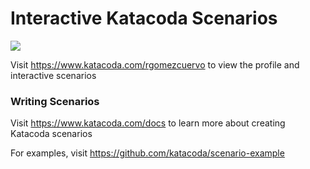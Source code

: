 # Interactive Katacoda Scenarios

[![](http://shields.katacoda.com/katacoda/rgomezcuervo/count.svg)](https://www.katacoda.com/rgomezcuervo "Get your profile on Katacoda.com")

Visit https://www.katacoda.com/rgomezcuervo to view the profile and interactive scenarios

### Writing Scenarios
Visit https://www.katacoda.com/docs to learn more about creating Katacoda scenarios

For examples, visit https://github.com/katacoda/scenario-example
